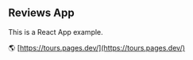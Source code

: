 ## Reviews App

This is a React App example.

🌎 [https://tours.pages.dev/](https://tours.pages.dev/)
